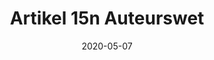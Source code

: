 ---
title: "Artikel 15n Auteurswet"
date: 2020-05-07 
draft: false
weight: 11
exceptions:
- dsm4
jurisdictions:
- NL
score: 3 
description: "Exception allowing reproductions and extractions of lawfully accessible works and other subject matter for the purposes of text and data mining unless such use has been expressly reserved by their rightholders in an appropriate manner, such as machine-readable means in the case of content made publicly available online." 
beneficiaries:
- any user 
purposes: 
- text and data mining 
usage:
- reproductions
- extractions
subjectmatter:
- works
- performances
- phonograms
- broadcasts
- film fixations
- databases
compensation:
- not required 
attribution: 
- not required
otherConditions: 
- Reproductions made under this exception may be retained for as long as is necessary for the purpose of text and data mining.
remarks: "There are corresponding provisions in Article 10(q) of the Neighbouring rights act and 4a(b) of the Database Act"
link: 
---